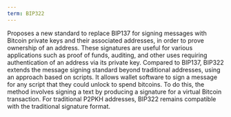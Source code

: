 ```yaml
---
term: BIP322
---
```


Proposes a new standard to replace BIP137 for signing messages with Bitcoin private keys and their associated addresses, in order to prove ownership of an address. These signatures are useful for various applications such as proof of funds, auditing, and other uses requiring authentication of an address via its private key. Compared to BIP137, BIP322 extends the message signing standard beyond traditional addresses, using an approach based on scripts. It allows wallet software to sign a message for any script that they could unlock to spend bitcoins. To do this, the method involves signing a text by producing a signature for a virtual Bitcoin transaction. For traditional P2PKH addresses, BIP322 remains compatible with the traditional signature format.